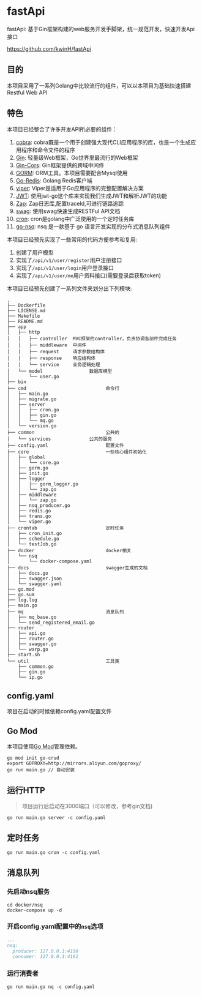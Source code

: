 # fastApi

fastApi: 基于Gin框架构建的web服务开发手脚架，统一规范开发，快速开发Api接口

https://github.com/kwinH/fastApi

## 目的

本项目采用了一系列Golang中比较流行的组件，可以以本项目为基础快速搭建Restful Web API

## 特色

本项目已经整合了许多开发API所必要的组件：

1. [cobra](github.com/spf13/cobra): cobra既是一个用于创建强大现代CLI应用程序的库，也是一个生成应用程序和命令文件的程序
2. [Gin](https://github.com/gin-gonic/gin): 轻量级Web框架，Go世界里最流行的Web框架
3. [Gin-Cors](https://github.com/gin-contrib/cors): Gin框架提供的跨域中间件
4. [GORM](https://gorm.io/index.html): ORM工具。本项目需要配合Mysql使用
5. [Go-Redis](https://github.com/go-redis/redis): Golang Redis客户端
6. [viper](github.com/spf13/viper): Viper是适用于Go应用程序的完整配置解决方案
7. [JWT](github.com/golang-jwt/jwt): 使用jwt-go这个库来实现我们生成JWT和解析JWT的功能
8. [Zap](go.uber.org/zap): Zap日志库,配置traceId,可进行链路追踪
9. [swag](github.com/swaggo/swag): 使用swag快速生成RESTFul API文档
10. [cron](github.com/robfig/cron/v3): cron是golang中广泛使用的一个定时任务库
11. [go-nsq](github.com/nsqio/go-nsq): nsq 是一款基于 go 语言开发实现的分布式消息队列组件

本项目已经预先实现了一些常用的代码方便参考和复用:

1. 创建了用户模型
2. 实现了```/api/v1/user/register```用户注册接口
3. 实现了```/api/v1/user/login```用户登录接口
4. 实现了```/api/v1/user/me```用户资料接口(需要登录后获取token)

本项目已经预先创建了一系列文件夹划分出下列模块:
```
.
├── Dockerfile
├── LICENSE.md
├── Makefile
├── README.md
├── app
│   ├── http
│   │   ├── controller  MVC框架的controller，负责协调各部件完成任务
│   │   ├── middleware  中间件
│   │   ├── request     请求参数结构体
│   │   ├── response    响应结构体
│   │   └── service     业务逻辑处理
│   └── model                 数据库模型
│       └── user.go
├── bin
├── cmd                             命令行
│   ├── main.go
│   ├── migrate.go
│   ├── server
│   │   ├── cron.go
│   │   ├── gin.go
│   │   └── mq.go
│   └── version.go
├── common                          公共的
│   └── services              公共的服务
├── config.yaml                     配置文件
├── core                            一些核心组件初始化
│   ├── global
│   │   └── core.go
│   ├── gorm.go
│   ├── init.go
│   ├── logger
│   │   ├── gorm_logger.go
│   │   └── zap.go
│   ├── middleware
│   │   └── zap.go
│   ├── nsq_producer.go
│   ├── redis.go
│   ├── trans.go
│   └── viper.go
├── crontab                         定时任务
│   ├── cron_init.go
│   ├── schedule.go
│   └── testJob.go
├── docker                          docker相关
│   └── nsq
│       └── docker-compose.yaml
├── docs                            swagger生成的文档
│   ├── docs.go
│   ├── swagger.json
│   └── swagger.yaml
├── go.mod
├── go.sum
├── log.log
├── main.go
├── mq                              消息队列
│   ├── mq_base.go
│   └── send_registered_email.go
├── router
│   ├── api.go
│   ├── router.go
│   ├── swagger.go
│   └── warp.go
├── start.sh
└── util                            工具类
    ├── common.go
    ├── gin.go
    └── ip.go

```

## config.yaml

项目在启动的时候依赖config.yaml配置文件

## Go Mod

本项目使用[Go Mod](https://github.com/golang/go/wiki/Modules)管理依赖。

```shell
go mod init go-crud
export GOPROXY=http://mirrors.aliyun.com/goproxy/
go run main.go // 自动安装
```

## 运行HTTP

> 项目运行后启动在3000端口（可以修改，参考gin文档)

```shell
go run main.go server -c config.yaml
```

## 定时任务

```shell
go run main.go cron -c config.yaml
```

## 消息队列

### 先启动nsq服务

```shell
cd docker/nsq
docker-compose up -d
```

### 开启config.yaml配置中的`nsq`选项

```yaml
...
nsq:
  producer: 127.0.0.1:4150
  consumer: 127.0.0.1:4161
```

### 运行消费者

```shell
go run main.go nq -c config.yaml
```
